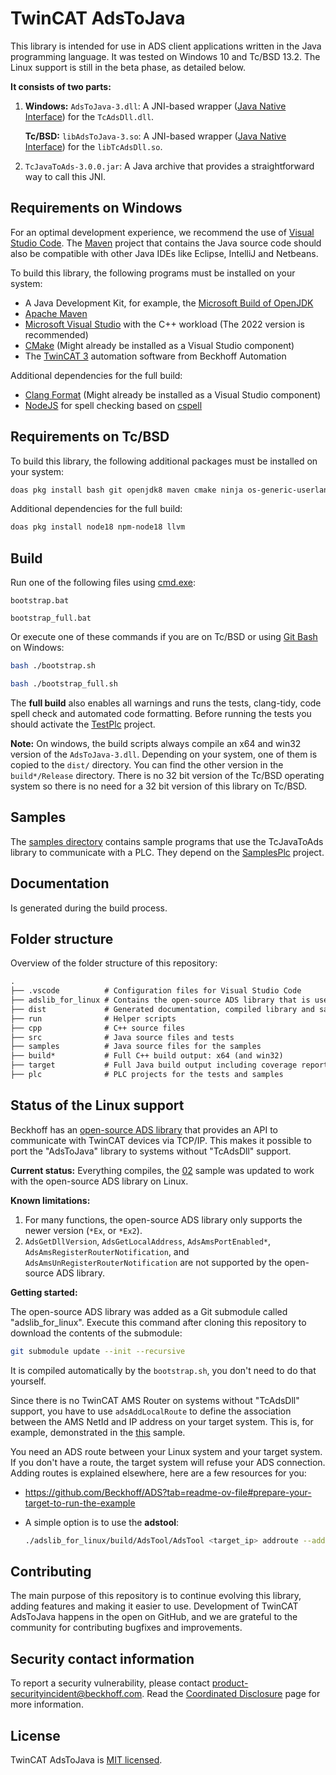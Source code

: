 # TwinCAT AdsToJava

This library is intended for use in ADS client applications written in the Java
programming language. It was tested on Windows 10 and Tc/BSD 13.2.
The Linux support is still in the beta phase, as detailed below.

**It consists of two parts:**

1. **Windows:** `AdsToJava-3.dll`: A JNI-based wrapper ([Java Native Interface](https://en.wikipedia.org/wiki/Java_Native_Interface)) for the `TcAdsDll.dll`.

   **Tc/BSD:** `libAdsToJava-3.so`: A JNI-based wrapper ([Java Native Interface](https://en.wikipedia.org/wiki/Java_Native_Interface)) for the `libTcAdsDll.so`.
2. `TcJavaToAds-3.0.0.jar`: A Java archive that provides a straightforward way to call this JNI.

## Requirements on Windows

For an optimal development experience, we recommend the use of
[Visual Studio Code](https://code.visualstudio.com/).
The [Maven](https://maven.apache.org/download.cgi) project that contains
the Java source code should also be compatible with other Java IDEs like
Eclipse, IntelliJ and Netbeans.

To build this library, the following programs must be
installed on your system:

- A Java Development Kit, for example, the
  [Microsoft Build of OpenJDK](https://docs.microsoft.com/en-us/java/openjdk/download)
- [Apache Maven](https://maven.apache.org/download.cgi)
- [Microsoft Visual Studio](https://visualstudio.microsoft.com/downloads#other)
  with the C++ workload (The 2022 version is recommended)
- [CMake](https://cmake.org/download/) (Might already
  be installed as a Visual Studio component)
- The [TwinCAT 3](https://www.beckhoff.com/en-en/products/automation/twincat/)
  automation software from Beckhoff Automation

Additional dependencies for the full build:

- [Clang Format](https://llvm.org/builds/) (Might already
  be installed as a Visual Studio component)
- [NodeJS](https://nodejs.org/en/download/) for spell checking
  based on [cspell](https://www.npmjs.com/package/cspell)

## Requirements on Tc/BSD

To build this library, the following additional packages must be installed on your system:

```sh
doas pkg install bash git openjdk8 maven cmake ninja os-generic-userland-devtools
```

Additional dependencies for the full build:

```sh
doas pkg install node18 npm-node18 llvm
```

## Build

Run one of the following files using
[cmd.exe](https://en.wikipedia.org/wiki/Cmd.exe):

```batch
bootstrap.bat
```

```batch
bootstrap_full.bat
```

Or execute one of these commands if you are on Tc/BSD or
using [Git Bash](https://gitforwindows.org/) on Windows:

```sh
bash ./bootstrap.sh
```

```sh
bash ./bootstrap_full.sh
```

The **full build** also enables all warnings and runs the tests,
clang-tidy, code spell check and automated code formatting.
Before running the tests you should activate the
[TestPlc](plc/TestPlc/) project.

**Note:** On windows, the build scripts always compile an x64 and
win32 version of the `AdsToJava-3.dll`. Depending on your system,
one of them is copied to the `dist/` directory. You can find
the other version in the `build*/Release` directory.
There is no 32 bit version of the Tc/BSD operating system so there
is no need for a 32 bit version of this library on Tc/BSD.

## Samples

The [samples directory](samples/) contains sample programs
that use the TcJavaToAds library to communicate with a PLC.
They depend on the [SamplesPlc](plc/SamplesPlc/) project.

## Documentation

Is generated during the build process.

## Folder structure

Overview of the folder structure of this repository:

```txt
.
├── .vscode          # Configuration files for Visual Studio Code
├── adslib_for_linux # Contains the open-source ADS library that is used where the TcAdsDll is not available
├── dist             # Generated documentation, compiled library and samples
├── run              # Helper scripts
├── cpp              # C++ source files
├── src              # Java source files and tests
├── samples          # Java source files for the samples
├── build*           # Full C++ build output: x64 (and win32)
├── target           # Full Java build output including coverage report
├── plc              # PLC projects for the tests and samples
```

## Status of the Linux support

Beckhoff has an [open-source ADS library](ttps://github.com/Beckhoff/ADS) that
provides an API to communicate with TwinCAT devices via TCP/IP.
This makes it possible to port the "AdsToJava" library to systems without "TcAdsDll" support.

**Current status:** Everything compiles, the [02](/samples/adslib/02_AccessByVariableName/) sample was updated to work with the open-source ADS library on Linux.

**Known limitations:**

1. For many functions, the open-source ADS library only supports the newer version (`*Ex`, or `*Ex2`).
1. `AdsGetDllVersion`, `AdsGetLocalAddress`, `AdsAmsPortEnabled*`,
   `AdsAmsRegisterRouterNotification`, and `AdsAmsUnRegisterRouterNotification`
   are not supported by the open-source ADS library.

**Getting started:**

The open-source ADS library was added as a Git submodule called "adslib_for_linux".
Execute this command after cloning this repository to download the contents of the submodule:

```bash
git submodule update --init --recursive
```

It is compiled automatically by the `bootstrap.sh`, you don't need to do that yourself.

Since there is no TwinCAT AMS Router on systems without "TcAdsDll" support,
you have to use `adsAddLocalRoute` to define the association between the AMS NetId
and IP address on your target system. This is, for example, demonstrated in the
[this](/samples/adslib/02_AccessByVariableName/) sample.

You need an ADS route between your Linux system and your target system.
If you don't have a route, the target system will refuse your ADS connection.
Adding routes is explained elsewhere, here are a few resources for you:

- https://github.com/Beckhoff/ADS?tab=readme-ov-file#prepare-your-target-to-run-the-example
- A simple option is to use the **adstool**:

  ```bash
  ./adslib_for_linux/build/AdsTool/AdsTool <target_ip> addroute --addr=<linux_ip> --netid=<linux_netid> --password=<target_password>
  ```

## Contributing

The main purpose of this repository is to continue evolving this
library, adding features and making it easier to use. Development
of TwinCAT AdsToJava happens in the open on GitHub, and we are
grateful to the community for contributing bugfixes and improvements.

## Security contact information

To report a security vulnerability, please contact
[product-securityincident@beckhoff.com](mailto:product-securityincident@beckhoff.com).
Read the
[Coordinated Disclosure](https://infosys.beckhoff.com/english.php?content=../content/1033/ipc_security/3127586699.html&id=8416374187505380732)
page for more information.

## License

TwinCAT AdsToJava is [MIT licensed](LICENSE).
